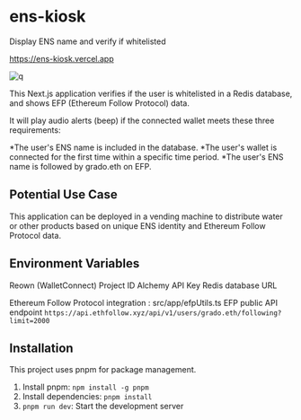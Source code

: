 

# ens-kiosk
Display ENS name and verify if whitelisted

https://ens-kiosk.vercel.app

![q](https://github.com/user-attachments/assets/e50d542f-f1d3-4a55-ac94-30e5849de8ae)


This Next.js application verifies if the user is whitelisted in a Redis database,
 and shows EFP (Ethereum Follow Protocol) data.
 
It will play audio alerts (beep) if the connected wallet meets these three requirements:

*The user's ENS name is included in the database.
*The user's wallet is connected for the first time within a specific time period.
*The user's ENS name is followed by grado.eth on EFP.

## Potential Use Case

This application can be deployed in a vending machine to distribute water or other products
 based on unique ENS identity and Ethereum Follow Protocol data.

## Environment Variables

Reown (WalletConnect) Project ID
Alchemy API Key
Redis database URL

Ethereum Follow Protocol integration : src/app/efpUtils.ts
EFP public API endpoint `https://api.ethfollow.xyz/api/v1/users/grado.eth/following?limit=2000`

## Installation

This project uses pnpm for package management.

1. Install pnpm: `npm install -g pnpm`
2. Install dependencies: `pnpm install`
3. `pnpm run dev`: Start the development server